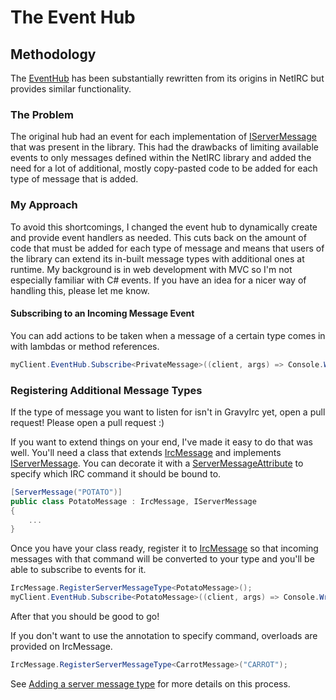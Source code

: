 # The Event Hub

## Methodology
The [EventHub](/api/GravyIrc.EventHub.html) has been substantially rewritten from its origins in NetIRC but provides similar functionality.  

### The Problem
The original hub had an event for each implementation of [IServerMessage](/api/GravyIrc.Messages.IServerMessage.html) that was present in the library.  This had the drawbacks of limiting available events to only messages defined within the NetIRC library and added the need for a lot of additional, mostly copy-pasted code to be added for each type of message that is added.  

### My Approach
To avoid this shortcomings, I changed the event hub to dynamically create and provide event handlers as needed.  This cuts back on the amount of code that must be added for each type of message and means that users of the library can extend its in-built message types with additional ones at runtime.  My background is in web development with MVC so I'm not especially familiar with C# events.  If you have an idea for a nicer way of handling this, please let me know.  

#### Subscribing to an Incoming Message Event
You can add actions to be taken when a message of a certain type comes in with lambdas or method references.

```csharp
myClient.EventHub.Subscribe<PrivateMessage>((client, args) => Console.WriteLine(args.IrcMessage.Message));
```

### Registering Additional Message Types
If the type of message you want to listen for isn't in GravyIrc yet, open a pull request!  Please open a pull request :)

If you want to extend things on your end, I've made it easy to do that was well.  You'll need a class that extends [IrcMessage](/api/GravyIrc.Messages.IrcMessage.html) and implements [IServerMessage](/api/GravyIrc.Messages.IServerMessage.html). You can decorate it with a [ServerMessageAttribute](/api/GravyIrc.Attributes.ServerMessageAttribute.html) to specify which IRC command it should be bound to.

```csharp
[ServerMessage("POTATO")]
public class PotatoMessage : IrcMessage, IServerMessage
{
    ...
}
```

Once you have your class ready, register it to [IrcMessage](/api/GravyIrc.Messages.IrcMessage.html) so that incoming messages with that command will be converted to your type and you'll be able to subscribe to events for it.

```csharp
IrcMessage.RegisterServerMessageType<PotatoMessage>();
myClient.EventHub.Subscribe<PotatoMessage>((client, args) => Console.WriteLine("Potatoes are cool!"));
```

After that you should be good to go!

If you don't want to use the annotation to specify command, overloads are provided on IrcMessage.

```csharp
IrcMessage.RegisterServerMessageType<CarrotMessage>("CARROT");
```

See [Adding a server message type](/articles/guide-add-server-message.html) for more details on this process.
